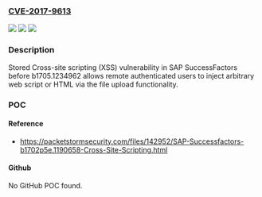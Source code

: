### [CVE-2017-9613](https://cve.mitre.org/cgi-bin/cvename.cgi?name=CVE-2017-9613)
![](https://img.shields.io/static/v1?label=Product&message=n%2Fa&color=blue)
![](https://img.shields.io/static/v1?label=Version&message=n%2Fa&color=blue)
![](https://img.shields.io/static/v1?label=Vulnerability&message=n%2Fa&color=brighgreen)

### Description

Stored Cross-site scripting (XSS) vulnerability in SAP SuccessFactors before b1705.1234962 allows remote authenticated users to inject arbitrary web script or HTML via the file upload functionality.

### POC

#### Reference
- https://packetstormsecurity.com/files/142952/SAP-Successfactors-b1702p5e.1190658-Cross-Site-Scripting.html

#### Github
No GitHub POC found.

